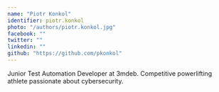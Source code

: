 ```yaml
---
name: "Piotr Konkol"
identifier: piotr.konkol
photo: "/authors/piotr.konkol.jpg"
facebook: ""
twitter: ""
linkedin: ""
github: "https://github.com/pkonkol"
---
```

Junior Test Automation Developer at 3mdeb. Competitive powerlifting athlete
passionate about cybersecurity.
